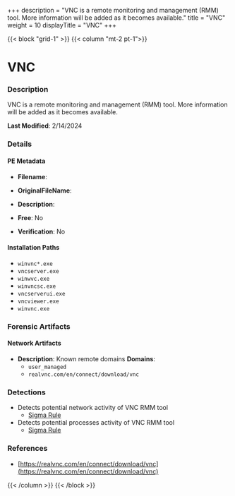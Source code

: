 +++
description = "VNC is a remote monitoring and management (RMM) tool. More information will be added as it becomes available."
title = "VNC"
weight = 10
displayTitle = "VNC"
+++


{{< block "grid-1" >}}
{{< column "mt-2 pt-1">}}

# VNC


### Description

VNC is a remote monitoring and management (RMM) tool. More information will be added as it becomes available.



**Last Modified**: 2/14/2024

### Details


#### PE Metadata
- **Filename**: 
- **OriginalFileName**: 
- **Description**: 


- **Free**: No

- **Verification**: No




#### Installation Paths
- `winvnc*.exe`
- `vncserver.exe`
- `winwvc.exe`
- `winvncsc.exe`
- `vncserverui.exe`
- `vncviewer.exe`
- `winvnc.exe`

### Forensic Artifacts




#### Network Artifacts
- **Description**: Known remote domains  **Domains**:
    - `user_managed`
    - `realvnc.com/en/connect/download/vnc`


### Detections
- Detects potential network activity of VNC RMM tool
  - [Sigma Rule](https://github.com/magicsword-io/LOLRMM/blob/main/detections/sigma/vnc_network_sigma.yml)
- Detects potential processes activity of VNC RMM tool
  - [Sigma Rule](https://github.com/magicsword-io/LOLRMM/blob/main/detections/sigma/vnc_processes_sigma.yml)

### References
- [https://realvnc.com/en/connect/download/vnc](https://realvnc.com/en/connect/download/vnc)



{{< /column >}}
{{< /block >}}
